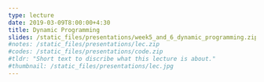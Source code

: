 ```yaml
---
type: lecture
date: 2019-03-09T8:00:00+4:30
title: Dynamic Programming
slides: /static_files/presentations/week5_and_6_dynamic_programming.zip
#notes: /static_files/presentations/lec.zip
#codes: /static_files/presentations/code.zip
#tldr: "Short text to discribe what this lecture is about."
#thumbnail: /static_files/presentations/lec.jpg
---
```

